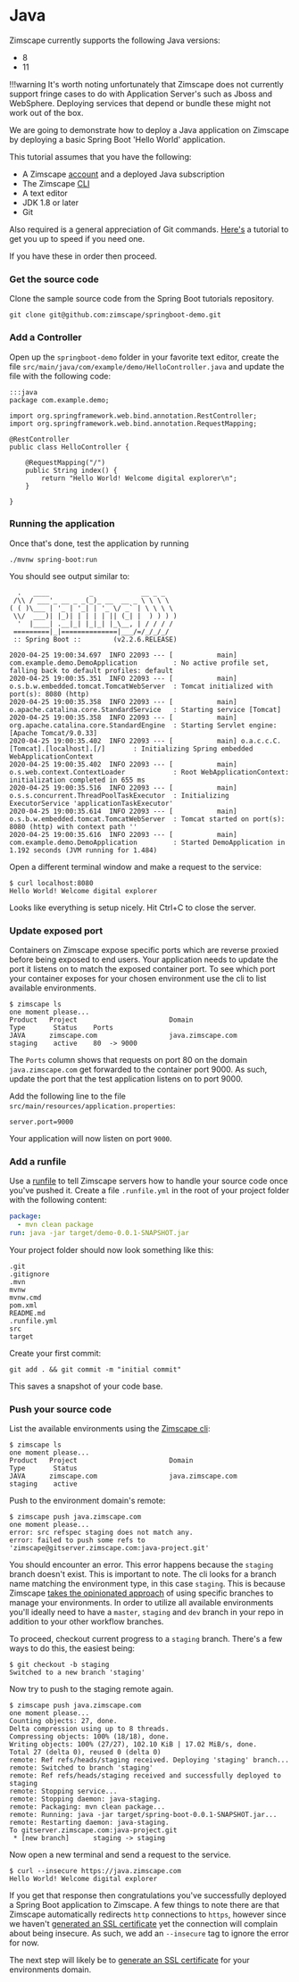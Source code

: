 # Java

Zimscape currently supports the following Java versions:

- 8
- 11

!!!warning
    It's worth noting unfortunately that Zimscape does not currently support fringe cases to do with 
    Application Server's such as Jboss and WebSphere. Deploying services that depend or bundle these 
    might not work out of the box. 

We are going to demonstrate how to deploy a Java application on Zimscape by deploying a basic Spring Boot
'Hello World' application.

This tutorial assumes that you have the following:

- A Zimscape [account](https://zimscape.com/register) and a deployed Java subscription
- The Zimscape [CLI](../cli.md)
- A text editor
- JDK 1.8 or later
- Git

Also required is a general appreciation of Git commands. [Here's](https://git-scm.com/book/en/v2) a tutorial
to get you up to speed if you need one.

If you have these in order then proceed.

### Get the source code

Clone the sample source code from the Spring Boot tutorials repository.

`git clone git@github.com:zimscape/springboot-demo.git`

### Add a Controller

Open up the `springboot-demo` folder in your favorite text editor, create the file 
`src/main/java/com/example/demo/HelloController.java` and update the file
with the following code:

    :::java
    package com.example.demo;
    
    import org.springframework.web.bind.annotation.RestController;
    import org.springframework.web.bind.annotation.RequestMapping;
    
    @RestController
    public class HelloController {
    
        @RequestMapping("/")
        public String index() {
            return "Hello World! Welcome digital explorer\n";
        }
    
    }

### Running the application

Once that's done, test the application by running

```
./mvnw spring-boot:run
```

You should see output similar to:

```
  .   ____          _            __ _ _
 /\\ / ___'_ __ _ _(_)_ __  __ _ \ \ \ \
( ( )\___ | '_ | '_| | '_ \/ _` | \ \ \ \
 \\/  ___)| |_)| | | | | || (_| |  ) ) ) )
  '  |____| .__|_| |_|_| |_\__, | / / / /
 =========|_|==============|___/=/_/_/_/
 :: Spring Boot ::        (v2.2.6.RELEASE)

2020-04-25 19:00:34.697  INFO 22093 --- [           main] com.example.demo.DemoApplication         : No active profile set, falling back to default profiles: default
2020-04-25 19:00:35.351  INFO 22093 --- [           main] o.s.b.w.embedded.tomcat.TomcatWebServer  : Tomcat initialized with port(s): 8080 (http)
2020-04-25 19:00:35.358  INFO 22093 --- [           main] o.apache.catalina.core.StandardService   : Starting service [Tomcat]
2020-04-25 19:00:35.358  INFO 22093 --- [           main] org.apache.catalina.core.StandardEngine  : Starting Servlet engine: [Apache Tomcat/9.0.33]
2020-04-25 19:00:35.402  INFO 22093 --- [           main] o.a.c.c.C.[Tomcat].[localhost].[/]       : Initializing Spring embedded WebApplicationContext
2020-04-25 19:00:35.402  INFO 22093 --- [           main] o.s.web.context.ContextLoader            : Root WebApplicationContext: initialization completed in 655 ms
2020-04-25 19:00:35.516  INFO 22093 --- [           main] o.s.s.concurrent.ThreadPoolTaskExecutor  : Initializing ExecutorService 'applicationTaskExecutor'
2020-04-25 19:00:35.614  INFO 22093 --- [           main] o.s.b.w.embedded.tomcat.TomcatWebServer  : Tomcat started on port(s): 8080 (http) with context path ''
2020-04-25 19:00:35.616  INFO 22093 --- [           main] com.example.demo.DemoApplication         : Started DemoApplication in 1.192 seconds (JVM running for 1.484)
```

Open a different terminal window and make a request to the service:

```
$ curl localhost:8080
Hello World! Welcome digital explorer
```

Looks like everything is setup nicely. Hit Ctrl+C to close the server.


### Update exposed port

Containers on Zimscape expose specific ports which are reverse proxied before being exposed to end users. Your
application needs to update the port it listens on to match the exposed container port. To see which port
your container exposes for your chosen environment use the cli to list available environments.

```
$ zimscape ls
one moment please...
Product   Project                       Domain                        Type       Status    Ports       
JAVA      zimscape.com                  java.zimscape.com             staging    active    80  -> 9000 
```

The `Ports` column shows that requests on port 80 on the domain `java.zimscape.com` get 
forwarded to the container port 9000. As such, update the port that the test application listens on
to port 9000.

Add the following line to the file `src/main/resources/application.properties`:

```
server.port=9000
``` 

Your application will now listen on port `9000`.

### Add a runfile

Use a [runfile](../cd.md#runfile) to tell Zimscape servers how to handle your source code once you've pushed
it. Create a file `.runfile.yml` in the root of your project folder with the following content:

```yaml
package:
  - mvn clean package
run: java -jar target/demo-0.0.1-SNAPSHOT.jar
```

Your project folder should now look something like this:

```
.git  
.gitignore
.mvn  
mvnw  
mvnw.cmd  
pom.xml  
README.md
.runfile.yml  
src  
target
```

Create your first commit:

```
git add . && git commit -m "initial commit"
```

This saves a snapshot of your code base.

### Push your source code

List the available environments using the [Zimscape cli](../cli.md):

```
$ zimscape ls
one moment please...
Product   Project                       Domain                        Type       Status 
JAVA      zimscape.com                  java.zimscape.com             staging    active 
```

Push to the environment domain's remote:

```
$ zimscape push java.zimscape.com
one moment please...
error: src refspec staging does not match any.
error: failed to push some refs to 'zimscape@gitserver.zimscape.com:java-project.git'
```

You should encounter an error. This error happens because the `staging` branch doesn't exist.
This is important to note. The cli looks for a branch name matching the environment type, in this case `staging`.
This is because Zimscape [takes the opinionated approach](../architecture/environments.md) of using specific 
branches to manage your environments. In order to 
utilize all available environments you'll ideally need to have a `master`, `staging` and `dev` branch in your
repo in addition to your other workflow branches.

To proceed, checkout current progress to a `staging` branch. There's a few ways to do this, the easiest being:

```
$ git checkout -b staging
Switched to a new branch 'staging'
```

Now try to push to the staging remote again.

```
$ zimscape push java.zimscape.com
one moment please...
Counting objects: 27, done.
Delta compression using up to 8 threads.
Compressing objects: 100% (18/18), done.
Writing objects: 100% (27/27), 102.10 KiB | 17.02 MiB/s, done.
Total 27 (delta 0), reused 0 (delta 0)
remote: Ref refs/heads/staging received. Deploying 'staging' branch...
remote: Switched to branch 'staging'
remote: Ref refs/heads/staging received and successfully deployed to staging
remote: Stopping service...
remote: Stopping daemon: java-staging.
remote: Packaging: mvn clean package...
remote: Running: java -jar target/spring-boot-0.0.1-SNAPSHOT.jar...
remote: Restarting daemon: java-staging.
To gitserver.zimscape.com:java-project.git
 * [new branch]      staging -> staging
```

Now open a new terminal and send a request to the service.

```
$ curl --insecure https://java.zimscape.com
Hello World! Welcome digital explorer
```

If you get that response then congratulations you've successfully deployed a Spring Boot application to Zimscape.
A few things to note there are that Zimscape automatically redirects `http` connections to `https`, however
since we haven't [generated an SSL certificate](../console.md) yet the connection will complain about
being insecure. As such, we add an `--insecure` tag to ignore the error for now.

The next step will likely be to [generate an SSL certificate](../console.md) for your environments domain.
